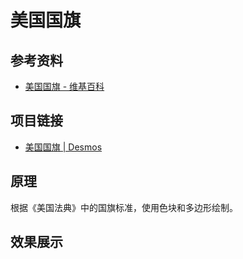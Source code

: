 # 美国国旗

## 参考资料

- [美国国旗 - 维基百科](https://zh.wikipedia.org/zh-cn/美国国旗)

## 项目链接

- [美国国旗 | Desmos](https://www.desmos.com/calculator/nicdfuwxaq)

## 原理

根据《美国法典》中的国旗标准，使用色块和多边形绘制。

## 效果展示

<IframeWindow url="https://www.desmos.com/calculator/nicdfuwxaq?embed" />
